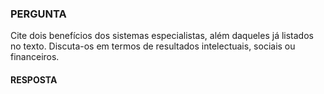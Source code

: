 ### PERGUNTA

Cite dois benefícios dos sistemas especialistas, além daqueles já listados no texto. Discuta-os em termos de resultados intelectuais, sociais ou financeiros.

#### RESPOSTA
